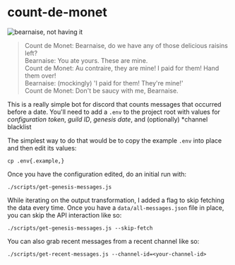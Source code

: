 # count-de-monet

![bearnaise, not having it](https://i.ytimg.com/vi/u4FmmF1N57U/maxresdefault.jpg)

> Count de Monet: Bearnaise, do we have any of those delicious raisins left?  
> Bearnaise: You ate yours. These are mine.  
> Count de Monet: Au contraire, they are mine! I paid for them! Hand them over!  
> Bearnaise: (mockingly) 'I paid for them! They're mine!'  
> Count de Monet: Don't be saucy with me, Bearnaise.

This is a really simple bot for discord that counts messages that occurred before a date. You'll need to add a `.env` to the project root with values for *configuration token*, *guild ID*, *genesis date*, and (optionally) *channel blacklist

The simplest way to do that would be to copy the example `.env` into place and then edit its values:

```shell
cp .env{.example,}
```

Once you have the configuration edited, do an initial run with:

```shell
./scripts/get-genesis-messages.js
```

While iterating on the output transformation, I added a flag to skip fetching the data every time. Once you have a `data/all-messages.json` file in place, you can skip the API interaction like so:

```shell
./scripts/get-genesis-messages.js --skip-fetch
```

You can also grab recent messages from a recent channel like so:

```shell
./scripts/get-recent-messages.js --channel-id=<your-channel-id>
```

